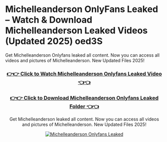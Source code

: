# Michelleanderson OnlyFans Leaked – Watch & Download Michelleanderson Leaked Videos (Updated 2025) oed3S

Get Michelleanderson Onlyfans leaked all content. Now you can access all videos and pictures of Michelleanderson. New Updated Files 2025!  
<div align="center">
  
### [👉👉 Click to Watch Michelleanderson Onlyfans Leaked Video 👈👈](https://links2leaks.com/michelleanderson)  
### [👉👉 Click to Download Michelleanderson Onlyfans Leaked Folder 👈👈](https://links2leaks.com/michelleanderson)  

Get Michelleanderson leaked all content. Now you can access all videos and pictures of Michelleanderson. New Updated Files 2025!  

[![Michelleanderson Onlyfans Leaked](https://i.ibb.co/93hzkbrt/l2l.gif)](https://links2leaks.com/michelleanderson)  

</div>
